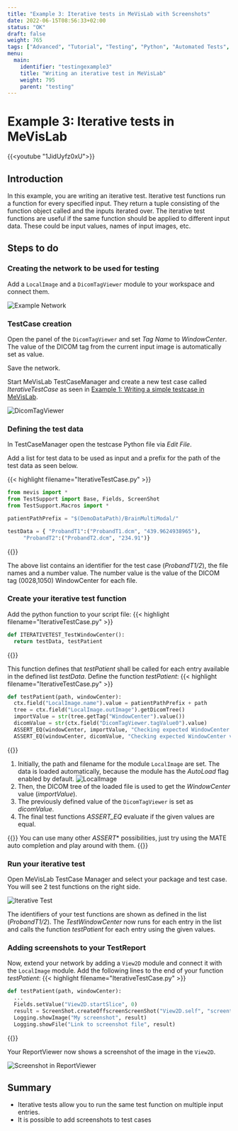 ```yaml
---
title: "Example 3: Iterative tests in MeVisLab with Screenshots"
date: 2022-06-15T08:56:33+02:00
status: "OK"
draft: false
weight: 765
tags: ["Advanced", "Tutorial", "Testing", "Python", "Automated Tests", "Iterative Test", "Screenshot"]
menu: 
  main:
    identifier: "testingexample3"
    title: "Writing an iterative test in MeVisLab"
    weight: 795
    parent: "testing"
---
```

# Example 3: Iterative tests in MeVisLab

{{<youtube "1JidUyfz0xU">}}

## Introduction
In this example, you are writing an iterative test. Iterative test functions run a function for every specified input. They return a tuple consisting of the function object called and the inputs iterated over. The iterative test functions are useful if the same function should be applied to different input data. These could be input values, names of input images, etc.

## Steps to do
### Creating the network to be used for testing
Add a `LocalImage` and a `DicomTagViewer` module to your workspace and connect them.

![Example Network](/images/tutorials/testing/network_test3.png "Example Network")

### TestCase creation
Open the panel of the `DicomTagViewer` and set *Tag Name* to *WindowCenter*. The value of the DICOM tag from the current input image is automatically set as value.

Save the network.

Start MeVisLab TestCaseManager and create a new test case called *IterativeTestCase* as seen in [Example 1: Writing a simple testcase in MeVisLab](/tutorials/testing/testingexample1).

![DicomTagViewer](/images/tutorials/testing/DicomTagViewer.png "DicomTagViewer")

### Defining the test data
In TestCaseManager open the testcase Python file via *Edit File*.

Add a list for test data to be used as input and a prefix for the path of the test data as seen below.

{{< highlight filename="IterativeTestCase.py" >}}
```Python
from mevis import *
from TestSupport import Base, Fields, ScreenShot
from TestSupport.Macros import *

patientPathPrefix = "$(DemoDataPath)/BrainMultiModal/"

testData = { "ProbandT1":("ProbandT1.dcm", "439.9624938965"),
     "ProbandT2":("ProbandT2.dcm", "234.91")}
```
{{</highlight>}}

The above list contains an identifier for the test case (*ProbandT1/2*), the file names and a number value. The number value is the value of the DICOM tag (0028,1050) WindowCenter for each file.

### Create your iterative test function
Add the python function to your script file:
{{< highlight filename="IterativeTestCase.py" >}}
```Python
def ITERATIVETEST_TestWindowCenter():
  return testData, testPatient
```
{{</highlight>}}

This function defines that *testPatient* shall be called for each entry available in the defined list *testData*. Define the function *testPatient*:
{{< highlight filename="IterativeTestCase.py" >}}
```Python
def testPatient(path, windowCenter):
  ctx.field("LocalImage.name").value = patientPathPrefix + path
  tree = ctx.field("LocalImage.outImage").getDicomTree()
  importValue = str(tree.getTag("WindowCenter").value())
  dicomValue = str(ctx.field("DicomTagViewer.tagValue0").value)
  ASSERT_EQ(windowCenter, importValue, "Checking expected WindowCenter value against DICOM tree value.")
  ASSERT_EQ(windowCenter, dicomValue, "Checking expected WindowCenter value against DicomTagViewer value.")
```
{{</highlight>}}

1. Initially, the path and filename for the module `LocalImage` are set. The data is loaded automatically, because the module has the *AutoLoad* flag enabled by default.
![LocalImage](/images/tutorials/testing/LocalImage.png "LocalImage")
2. Then, the DICOM tree of the loaded file is used to get the *WindowCenter* value (*importValue*).
3. The previously defined value of the `DicomTagViewer` is set as *dicomValue*.
4. The final test functions *ASSERT_EQ* evaluate if the given values are equal.

{{<alert class="info" caption="Info">}}
You can use many other *ASSERT** possibilities, just try using the MATE auto completion and play around with them.
{{</alert>}}

### Run your iterative test
Open MeVisLab TestCase Manager and select your package and test case. You will see 2 test functions on the right side.

![Iterative Test](/images/tutorials/testing/TestCaseManager_TestWindowCenter.png "Iterative Test")

The identifiers of your test functions are shown as defined in the list (*ProbandT1/2*). The *TestWindowCenter* now runs for each entry in the list and calls the function *testPatient* for each entry using the given values.

### Adding screenshots to your TestReport
Now, extend your network by adding a `View2D` module and connect it with the `LocalImage` module. Add the following lines to the end of your function *testPatient*:
{{< highlight filename="IterativeTestCase.py" >}}
```Python
def testPatient(path, windowCenter):
  ...
  Fields.setValue("View2D.startSlice", 0)
  result = ScreenShot.createOffscreenScreenShot("View2D.self", "screentest.png")
  Logging.showImage("My screenshot", result)
  Logging.showFile("Link to screenshot file", result)
```
{{</highlight>}}

Your ReportViewer now shows a screenshot of the image in the `View2D`.

![Screenshot in ReportViewer](/images/tutorials/testing/Screenshot.png "Screenshot in ReportViewer")

## Summary
* Iterative tests allow you to run the same test function on multiple input entries.
* It is possible to add screenshots to test cases
